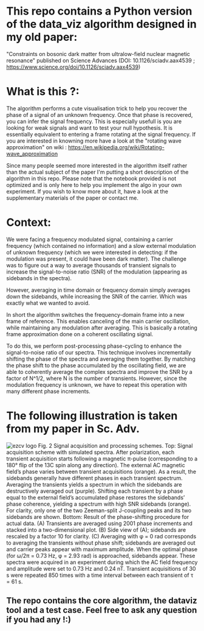 
# This repo contains a Python version of the data_viz algorithm designed in my old paper: 
"Constraints on bosonic dark matter from ultralow-field nuclear magnetic resonance"
published on Science Advances (DOI: 10.1126/sciadv.aax4539 ; https://www.science.org/doi/10.1126/sciadv.aax4539)


# What is this ?:
The algorithm performs a cute visualisation trick to help you recover the phase of a signal of an unknown frequency. Once that phase is recovered, you can infer the signal frequency. This is especially usefull is you are looking for weak signals and want to test your null hypothesis.
It is essentially equivalent to entering a frame rotating at the signal frequency. If you are interested in knowning more have a look at the "rotating wave approximation" on wiki : https://en.wikipedia.org/wiki/Rotating-wave_approximation

Since many people seemed more interested in the algorithm itself rather than the actual subject of the paper I'm putting a short description of the algorithm in this repo. Please note that the notebook provided is not optimized and is only here to help you implement the algo in your own experiment. If you wish to know more about it, have a look at the supplementary materials of the paper or contact me.

# Context:
We were facing a frequency modulated signal, containing a carrier frequency (which contained no information) and a slow external modulation of unknown frequency (which we were interested in detecting: if the modulation was present, it could have been dark matter). The challenge was to figure out a way to average thousands of transient signals to increase the signal-to-noise ratio (SNR) of the modulation (appearing as sidebands in the spectra).

However, averaging in time domain or frequency domain simply averages down the sidebands, while increasing the SNR of the carrier. Which was exactly what we wanted to avoid.

In short the algorithm switches the frequency-domain frame into a new frame of reference. This enables canceling of the main carrier oscillation, while maintaining any modulation after averaging. This is basically a rotating frame approximation done on a coherent oscillating signal.

To do this, we perform post-processing phase-cycling to enhance the signal-to-noise ratio of our spectra. This technique involves incrementally shifting the phase of the spectra and averaging them together. By matching the phase shift to the phase accumulated by the oscillating field, we are able to coherently average the complex spectra and improve the SNR by a factor of N^1/2, where N is the number of transients. However, since the modulation frequency is unknown, we have to repeat this operation with many different phase increments.

# The following illustration is taken from my paper in Sc. Adv.

![ezcv logo](https://www.science.org/cms/10.1126/sciadv.aax4539/asset/36b0d935-6949-4b6c-adcb-f5a8770d0bdb/assets/graphic/aax4539-f2.jpeg)
Fig. 2 Signal acquisition and processing schemes.
Top: Signal acquisition scheme with simulated spectra. After polarization, each transient acquisition starts following a magnetic π-pulse (corresponding to a 180° flip of the 13C spin along any direction). The external AC magnetic field’s phase varies between transient acquisitions (orange). As a result, the sidebands generally have different phases in each transient spectrum. Averaging the transients yields a spectrum in which the sidebands are destructively averaged out (purple). Shifting each transient by a phase equal to the external field’s accumulated phase restores the sidebands’ phase coherence, yielding a spectrum with high SNR sidebands (orange). For clarity, only one of the two Zeeman-split J-coupling peaks and its two sidebands are shown. Bottom: Result of the phase-shifting procedure for actual data. (A) Transients are averaged using 2001 phase increments and stacked into a two-dimensional plot. (B) Side view of (A); sidebands are rescaled by a factor 10 for clarity. (C) Averaging with φ = 0 rad corresponds to averaging the transients without phase shift; sidebands are averaged out and carrier peaks appear with maximum amplitude. When the optimal phase (for ω/2π = 0.73 Hz, φ = 2.93 rad) is approached, sidebands appear. These spectra were acquired in an experiment during which the AC field frequency and amplitude were set to 0.73 Hz and 0.24 nT. Transient acquisitions of 30 s were repeated 850 times with a time interval between each transient of τ = 61 s.

## The repo contains the core algorithm, the dataviz tool and a test case. Feel free to ask any question if you had any !:)



